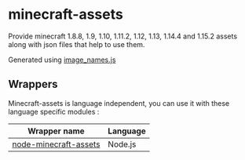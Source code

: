 # minecraft-assets

Provide minecraft 1.8.8, 1.9, 1.10, 1.11.2, 1.12, 1.13, 1.14.4 and 1.15.2 assets along with json files that help to use them.

Generated using [image_names.js](https://github.com/PrismarineJS/minecraft-jar-extractor/blob/master/image_names.js)


## Wrappers

Minecraft-assets is language independent, you can use it with these language specific modules :

| Wrapper name | Language |
| --- | --- |
| [node-minecraft-assets](https://github.com/rom1504/node-minecraft-assets) | Node.js |

